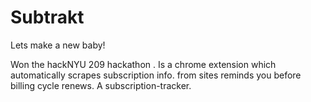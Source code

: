 # Subtrakt

Lets make a new baby!

Won the hackNYU 209 hackathon . Is a chrome extension which automatically scrapes subscription info. from sites reminds you before billing cycle renews. A subscription-tracker.
